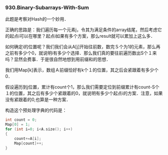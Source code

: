 ### 930.Binary-Subarrays-With-Sum

此题是考察对Hash的一个妙用．

正确的思路是：我们遍历每一个元素j，令其为满足条件的array结尾，然后考虑它的起点i可以在哪里？起点i如果有多个方案，那么result就可以累加上这么多．

如何确定i的位置呢？我们我们会从A[j]开始往前数，数完Ｓ个为1的元素，那么再之前有多少个0，就说明i有多少个选择．那么我们真的要往前遍历数出S个１来吗？显然会费事．于是很自然地想到用前缀和的思想．

我们用Map[k]表示，数组Ａ前缀恰好有k个１的位置，其之后会紧跟着有多少个0．

假设遍历到j位置，累计有count个1，那么我们需要定位到前缀累计有count-S个１的位置，其之后有多少个紧跟着的0，就说明有多少个起点i的方案．注意，如果没有紧跟着的0,也算是一种方案．

构造这个预处理字典的代码是：
```cpp
int count = 0;
Map[0] = 1;
for (int i=0; i<A.size(); i++)
{
    count+=A[i];
    Map[count]++;
}
```
